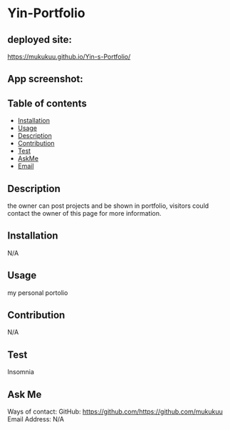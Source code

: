 # Yin-Portfolio

## deployed site:
https://mukukuu.github.io/Yin-s-Portfolio/

## App screenshot:


## Table of contents

* [Installation](#installation)
* [Usage](#usage)
* [Description](#Description)
* [Contribution](#Contribution)
* [Test](#Test)
* [AskMe](#AskMe)
* [Email](#Email)


## Description
the owner can post projects and be shown in portfolio, visitors could contact the owner of this page for more information.


## Installation
N/A

## Usage
my personal portolio

## Contribution
N/A

## Test
Insomnia 

## Ask Me
Ways of contact:
GitHub: https://github.com/https://github.com/mukukuu
Email Address: N/A